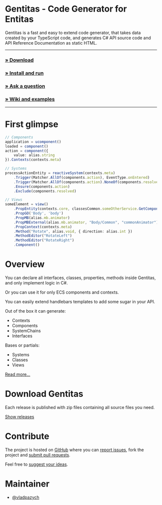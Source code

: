 # Gentitas - Code Generator for Entitas

Gentitas is a fast and easy to extend code generator, that takes data created by your TypeScript code, and generates C# API source code and API Reference Documentation as static HTML. 

---

### **[» Download](#download-gentitas)**
### **[» Install and run][wiki-install]**
### **[» Ask a question][issues-new]**
### **[» Wiki and examples][wiki]**

---

First glimpse
=============
```typescript
// Components
application = ucomponent()
loaded = component()
action = component({
    value: alias.string
}).Contexts(contexts.meta)

// Systems
processActionEntity = reactiveSystem(contexts.meta)
    .Trigger(Matcher.AllOf(components.action), EventType.onEntered)
    .Trigger(Matcher.AllOf(components.action).NoneOf(components.resolved), EventType.onEntered)
    .Ensure(components.action)
    .Exclude(components.resolved)

// Views
someElement = view()
    .PropEntity(contexts.core, classesCommon.someOtherService.GetComponent())
    .PropGO('Body', 'body')
    .PropMB(alias.mb.animator)
    .PropMBExternal(alias.mb.animator, "Body/Common", "commonAnimator")
    .PropContext(contexts.meta)
    .Method("Rotate", alias.void, { direction: alias.int })
    .MethodEditor("RotateLeft")
    .MethodEditor("RotateRight")
    .Component()
```


Overview
========
You can declare all interfaces, classes, properties, methods inside Gentitas, and only implement logic in C#.

Or you can use it for only ECS components and contexts.

You can easily extend handlebars templates to add some sugar in your API.

Out of the box it can generate:
- Contexts
- Components
- SystemChains
- Interfaces

Bases or partials:
- Systems
- Classes
- Views

[Read more...][wiki]


Download Gentitas
=================
Each release is published with zip files containing all source files you need.

[Show releases][releases]


Contribute
==========
The project is hosted on [GitHub][repo] where you can [report issues][issues-new], fork the project and [submit pull requests][pulls].

Feel free to [suggest your ideas][issues-new].


Maintainer
==========
* [@vladpazych](https://github.com/vladpazych)


[issues-new]: https://github.com/vladpazych/Gentitas/issues/new "New issue"
[wiki]: https://github.com/vladpazych/Gentitas/wiki "Entitas Wiki"
[wiki-install]: https://github.com/vladpazych/Gentitas/wiki/Install "Install and run"
[releases]: https://github.com/vladpazych/Gentitas/releases "Releases"
[repo]: https://github.com/vladpazych/Gentitas "Repository"
[pulls]: https://github.com/vladpazych/Gentitas/pulls "New pull request"